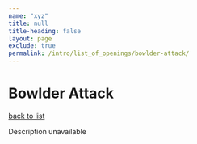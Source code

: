 ```yaml
---
name: "xyz"
title: null
title-heading: false
layout: page
exclude: true
permalink: /intro/list_of_openings/bowlder-attack/
---
```


# Bowlder Attack

[back to list](../../list_of_openings)

Description unavailable